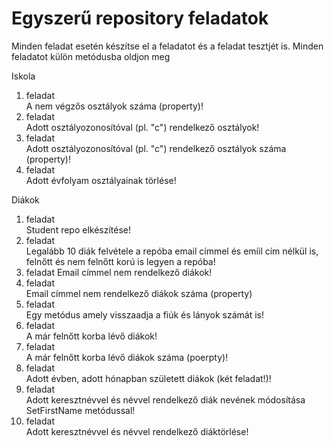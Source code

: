 # Egyszerű repository feladatok
Minden feladat esetén készítse el a feladatot és a feladat tesztjét is. Minden feladatot külön metódusba oldjon meg

Iskola

1. feladat  
A nem végzős osztályok száma (property)!
2. feladat  
Adott osztályozonosítóval (pl. "c") rendelkező osztályok!
3. feladat  
Adott osztályozonosítóval (pl. "c") rendelkező osztályok száma (property)!
4. feladat  
Adott évfolyam osztályainak törlése!

Diákok
1. feladat  
Student repo elkészítése!
2. feladat  
Legalább 10 diák felvétele a repóba email címmel és emíil cím nélkül is, felnőtt és nem felnőtt korú is legyen a repóba!
3. feladat
Email címmel nem rendelkező diákok!  
4. feladat  
Email címmel nem rendelkező diákok száma (property)
5. feladat  
Egy metódus amely visszaadja a fiúk és lányok számát is!
6. feladat  
A már felnőtt korba lévő diákok!
7. feladat  
A már felnőtt korba lévő diákok száma (poerpty)!
8. feladat  
Adott évben, adott hónapban született diákok (két feladat!)!
9. feladat  
Adott keresztnévvel és névvel rendelkező diák nevének módosítása SetFirstName metódussal!
10. feladat  
Adott keresztnévvel és névvel rendelkező diáktörlése!

